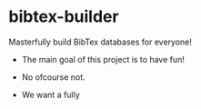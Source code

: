 # bibtex-builder
Masterfully build BibTex databases for everyone!

- The main goal of this project is to have fun!
- No ofcourse not.

- We want a fully


